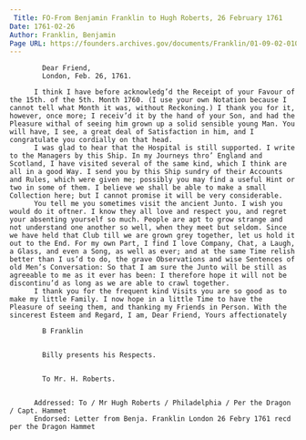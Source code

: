 ```yaml
---
 Title: FO-From Benjamin Franklin to Hugh Roberts, 26 February 1761
Date: 1761-02-26
Author: Franklin, Benjamin
Page URL: https://founders.archives.gov/documents/Franklin/01-09-02-0104
---
```


          
            Dear Friend,
            London, Feb. 26, 1761.
          
          I think I have before acknowledg’d the Receipt of your Favour of the 15th. of the 5th. Month 1760. (I use your own Notation because I cannot tell what Month it was, without Reckoning.) I thank you for it, however, once more; I receiv’d it by the hand of your Son, and had the Pleasure withal of seeing him grown up a solid sensible young Man. You will have, I see, a great deal of Satisfaction in him, and I congratulate you cordially on that head.
          I was glad to hear that the Hospital is still supported. I write to the Managers by this Ship. In my Journeys thro’ England and Scotland, I have visited several of the same kind, which I think are all in a good Way. I send you by this Ship sundry of their Accounts and Rules, which were given me; possibly you may find a useful Hint or two in some of them. I believe we shall be able to make a small Collection here; but I cannot promise it will be very considerable.
          You tell me you sometimes visit the ancient Junto. I wish you would do it oftner. I know they all love and respect you, and regret your absenting yourself so much. People are apt to grow strange and not understand one another so well, when they meet but seldom. Since we have held that Club till we are grown grey together, let us hold it out to the End. For my own Part, I find I love Company, Chat, a Laugh, a Glass, and even a Song, as well as ever; and at the same Time relish better than I us’d to do, the grave Observations and wise Sentences of old Men’s Conversation: So that I am sure the Junto will be still as agreeable to me as it ever has been: I therefore hope it will not be discontinu’d as long as we are able to crawl together.
          I thank you for the frequent kind Visits you are so good as to make my little Family. I now hope in a little Time to have the Pleasure of seeing them, and thanking my Friends in Person. With the sincerest Esteem and Regard, I am, Dear Friend, Yours affectionately
          
            B Franklin
          
          
            Billy presents his Respects.
          
          
            To Mr. H. Roberts.
          
         
          Addressed: To / Mr Hugh Roberts / Philadelphia / Per the Dragon / Capt. Hammet
          Endorsed: Letter from Benja. Franklin London 26 Febry 1761 recd per the Dragon Hammet
        
